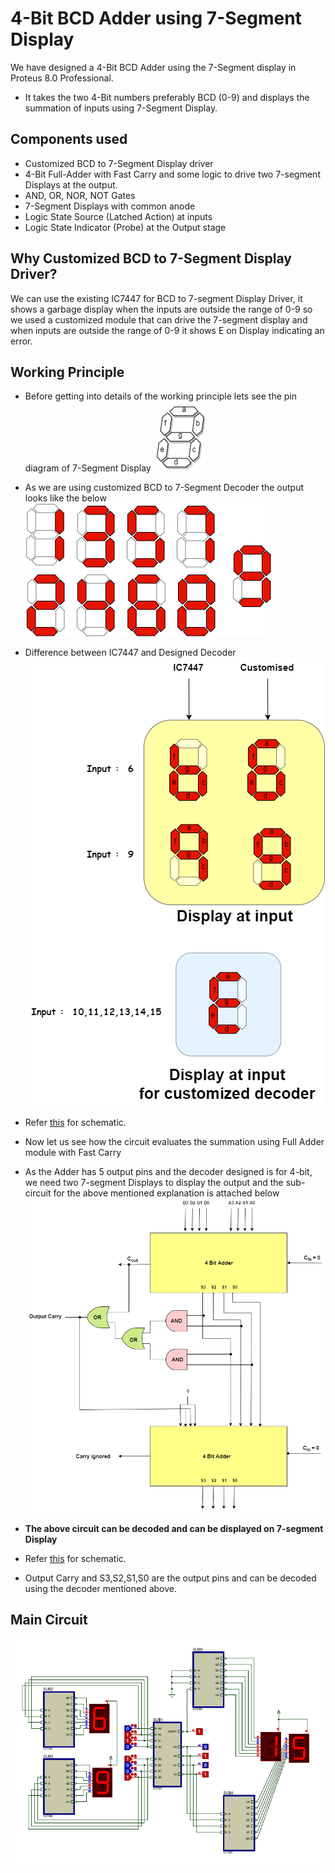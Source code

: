 # 4-Bit BCD Adder using 7-Segment Display

We have designed a 4-Bit BCD Adder using the 7-Segment display in Proteus 8.0 Professional.

- It takes the two 4-Bit numbers preferably BCD (0-9) and displays the summation of inputs using 7-Segment Display.

## Components used

- Customized BCD to 7-Segment Display driver
- 4-Bit Full-Adder with Fast Carry and some logic to drive two 7-segment Displays at the output.
- AND, OR, NOR, NOT Gates 
- 7-Segment Displays with common anode
- Logic State Source (Latched Action) at inputs
- Logic State Indicator (Probe) at the Output stage 

##  Why Customized BCD to 7-Segment Display Driver?
We can use the existing IC7447 for BCD to 7-segment Display Driver, it shows a garbage display when the inputs are outside the range of 0-9 so we used a customized module that can drive the 7-segment display and when inputs are outside the range of 0-9 it shows E on Display indicating an error.

## Working Principle
- Before getting into details of the working principle lets see the pin diagram of 7-Segment Display
![Pin Diagram for 7-Segment Display](images/7-segment-Display.png) 
- As we are using customized BCD to 7-Segment Decoder the output looks like the below
![7-Segment Display](images/Customized-Display.png)
- Difference between IC7447 and Designed Decoder 
![Differnce IC7447 and Customised](images/Difference7447-Customised.png)

- Refer [this](Schematics/BCD-to-7-Segment-Decoder.pdf) for schematic.

- Now let us see how the circuit evaluates the summation using Full Adder module with Fast Carry
  
- As the Adder has 5 output pins and the decoder designed is for 4-bit, we need two 7-segment Displays to display the output and the sub-circuit for the above mentioned explanation is attached below
![Adder Circuit](images/adder-circuit.png)
- **The above circuit can be decoded and can be displayed on 7-segment Display**
- Refer [this](Schematics/BCD-Adder-to-Drive-two-7-Segment-Displays.pdf) for schematic.
- Output Carry and S3,S2,S1,S0 are the output pins and can be decoded using the decoder mentioned above.

## Main Circuit
![Main Circuit](images/main-circuit.png)

